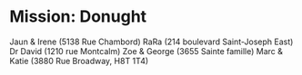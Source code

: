 # Mission: Donught

Jaun & Irene (5138 Rue Chambord)
RaRa (214 boulevard Saint-Joseph East)
Dr David (1210 rue Montcalm)
Zoe & George (3655 Sainte famille)
Marc & Katie (3880 Rue Broadway, H8T 1T4)
